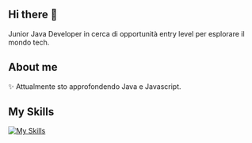 ## Hi there 👋
Junior Java Developer in cerca di opportunità entry level per esplorare il mondo tech.

## About me
✨ Attualmente sto approfondendo Java e Javascript. 
<br>

## My Skills
[![My Skills](https://skillicons.dev/icons?i=js,html,css,bootstrap,java,spring,python,mysql,c,vscode)](https://skillicons.dev)
